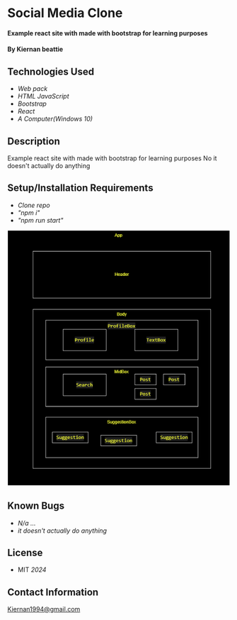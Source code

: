 # Social Media Clone

#### Example react site with made with bootstrap for learning purposes

#### By Kiernan beattie

## Technologies Used

* _Web pack_
* _HTML JavaScript_
* _Bootstrap_
* _React_
* _A Computer(Windows 10)_

## Description
Example react site with made with bootstrap for learning purposes
No it doesn't actually do anything

## Setup/Installation Requirements

* _Clone repo_
* _"npm i"_
* _"npm run start"_

![Alt text](Diagram.drawio.png "a title")

## Known Bugs

* _N/a ..._
* _it doesn't actually do anything_

## License

* MIT _2024_

## Contact Information
Kiernan1994@gmail.com